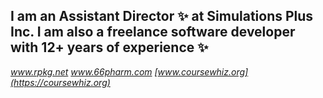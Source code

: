 ## I am an Assistant Director ✨ at Simulations Plus Inc. I am also a freelance software developer with 12+ years of experience ✨
_www.rpkg.net_ _www.66pharm.com_ _[www.coursewhiz.org](https://coursewhiz.org)_
